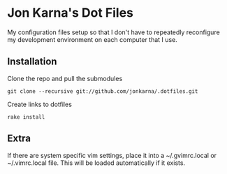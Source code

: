 # Jon Karna's Dot Files

My configuration files setup so that I don't have to repeatedly reconfigure my development environment on each computer that I use.

## Installation

Clone the repo and pull the submodules

    git clone --recursive git://github.com/jonkarna/.dotfiles.git

Create links to dotfiles

    rake install

## Extra

If there are system specific vim settings, place it into a ~/.gvimrc.local or ~/.vimrc.local file. This will be loaded automatically if it exists.
